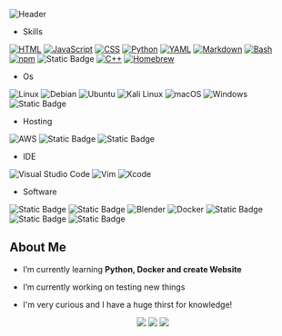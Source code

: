 ![Header](https://capsule-render.vercel.app/api?type=waving&height=300&color=gradient&text=Hi,%20This%20is%20SchtroumpfDev&textBg=false&fontColor=black&reversal=false&section=header)

- Skills

[![HTML](https://img.shields.io/badge/HTML-%23E34F26.svg?logo=html5&logoColor=white)](#)
[![JavaScript](https://img.shields.io/badge/JavaScript-F7DF1E?logo=javascript&logoColor=000)](#)
[![CSS](https://img.shields.io/badge/CSS-1572B6?logo=css3&logoColor=fff)](#)
[![Python](https://img.shields.io/badge/Python-3776AB?logo=python&logoColor=fff)](#)
[![YAML](https://img.shields.io/badge/YAML-CB171E?logo=yaml&logoColor=fff)](#)
[![Markdown](https://img.shields.io/badge/Markdown-%23000000.svg?logo=markdown&logoColor=white)](#)
[![Bash](https://img.shields.io/badge/Bash-4EAA25?logo=gnubash&logoColor=fff)](#)
[![npm](https://img.shields.io/badge/npm-CB3837?logo=npm&logoColor=fff)](#)
![Static Badge](https://img.shields.io/badge/Apache-%23D22128?logo=apache&logoColor=white)
[![C++](https://img.shields.io/badge/C++-%2300599C.svg?logo=c%2B%2B&logoColor=white)](#)
[![Homebrew](https://img.shields.io/badge/Homebrew-FBB040?logo=homebrew&logoColor=fff)](#)

- Os 

![Linux](https://img.shields.io/badge/Linux-FCC624?logo=linux&logoColor=black)
![Debian](https://img.shields.io/badge/Debian-A81D33?logo=debian&logoColor=fff)
![Ubuntu](https://img.shields.io/badge/Ubuntu-E95420?logo=ubuntu&logoColor=white)
![Kali Linux](https://img.shields.io/badge/Kali%20Linux-557C94?logo=kalilinux&logoColor=fff)
![macOS](https://img.shields.io/badge/macOS-000000?logo=macos&logoColor=F0F0F0)
![Windows](https://img.shields.io/badge/Windows-0078D6?logo=windows&logoColor=white)
![Static Badge](https://img.shields.io/badge/Tails-%2356347C?logo=Tails&logoColor=white)

- Hosting

![AWS](https://img.shields.io/badge/AWS-%23FF9900.svg?logo=amazon-aws&logoColor=white)
![Static Badge](https://img.shields.io/badge/OVH-%23123F6D?logo=OVH&logoColor=white)
![Static Badge](https://img.shields.io/badge/IONOS-%23003D8F?logo=IONOS&logoColor=white)

- IDE

![Visual Studio Code](https://img.shields.io/badge/Visual%20Studio%20Code-0078d7.svg?logo=visual-studio-code&logoColor=white)
![Vim](https://img.shields.io/badge/Vim-%2311AB00.svg?logo=vim&logoColor=white)
![Xcode](https://img.shields.io/badge/Xcode-007ACC?logo=Xcode&logoColor=white)

- Software

![Static Badge](https://img.shields.io/badge/Affinity%20Photo-%234E3188?logo=Affinity%20Photo&logoColor=white)
![Static Badge](https://img.shields.io/badge/Affinity%20Designer-%23134881?logo=Affinity%20Designer&logoColor=white)
![Blender](https://img.shields.io/badge/Blender-%23F5792A.svg?logo=blender&logoColor=white)
![Docker](https://img.shields.io/badge/Docker-2496ED?logo=docker&logoColor=fff)
![Static Badge](https://img.shields.io/badge/Notion-%23000000?logo=Notion&logoColor=white)
![Static Badge](https://img.shields.io/badge/Home%20Assistant-%2318BCF2?logo=Home%20Assistant&logoColor=white)
![Static Badge](https://img.shields.io/badge/WireGuard-%2388171A?logo=WireGuard&logoColor=white)


<h2> About Me </h2>

-  I’m currently learning **Python, Docker and create Website**  
  
-  I’m currently working on testing new things 

- I'm very curious and I have a huge thirst for knowledge!
 

<p align="center">
  <img src ="https://github-readme-stats.vercel.app/api?username=Schtroumpfsaurus&show_icons=true&count_private=true&theme=solarized-light&hide_border=true&bg_color=00000000&hide_rank=true">
  <img src ="https://github-readme-stats.vercel.app/api/top-langs/?username=Schtroumpfsaurus&layout=compact&hide_border=true&theme=solarized-light&bg_color=00000000&langs_count=8">
  <img src ="https://github-readme-streak-stats.herokuapp.com/?user=Schtroumpfsaurus&theme=solarized-light&hide_border=true&background=FFFFFF00">
</p>

